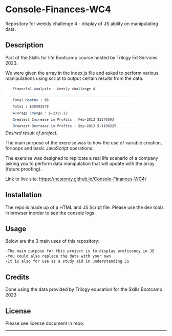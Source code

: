 # Console-Finances-WC4
Repository for weekly challenge 4 - display of JS ability on manipulating data.

## Description

Part of the Skills for life Bootcamp course hosted by Trilogy Ed Services 2023.

We were given the array in the index.js file and asked to perform various manipulations using script to output certain results from the data.

![desired result](assets/desiredconsolelog.png)\
*Desired result of project.*

The main purpose of the exercise was to how the use of variable creation, forloops and basic JavaScript operations.

The exersise was designed to replicate a real life scenario of a company asking you to perform data manipulation that will update with the array (future proofing).

Link to live site: https://ncstorey.github.io/Console-Finances-WC4/

## Installation

The repo is made up of a HTML and JS Script file. Please use the dev tools in browser inorder to see the console logs.



## Usage

Below are the 3 main uses of this repository:

    -The main purpose for this project is to display proficency in JS
    -You could also replace the data with your own
    -It is also for use as a study aid in understanding JS


## Credits

Done using the data provided by Trilogy education for the Skills Bootcamp 2023


## License

Please see license document in repo.

---
